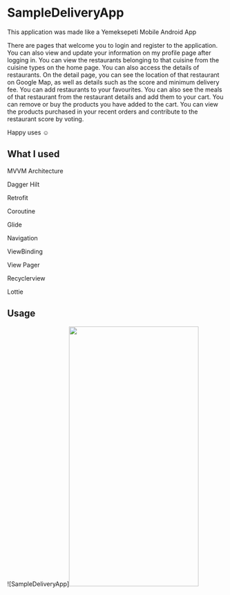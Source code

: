 # SampleDeliveryApp

This application was made like a Yemeksepeti Mobile Android App


There are pages that welcome you to login and register to the application. You can also view and update your information on my profile page after logging in.
You can view the restaurants belonging to that cuisine from the cuisine types on the home page. You can also access the details of restaurants. On the detail page, you can see the location of that restaurant on Google Map, as well as details such as the score and minimum delivery fee. You can add restaurants to your favourites. You can also see the meals of that restaurant from the restaurant details and add them to your cart.
You can remove or buy the products you have added to the cart.
You can view the products purchased in your recent orders and contribute to the restaurant score by voting. <br/>

Happy uses :relaxed:

## What I used
MVVM Architecture

Dagger Hilt

Retrofit

Coroutine

Glide

Navigation

ViewBinding

View Pager

Recyclerview

Lottie

## Usage
![SampleDeliveryApp]<img src="https://github.com/ZeynelErdiKarabulut/SampleDeliveryApp/blob/master/usage/app.gif" width="300" height="600">



